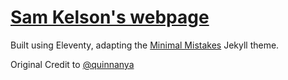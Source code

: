 # [Sam Kelson's webpage](https://samkelson.github.io/)

Built using Eleventy, adapting the [Minimal Mistakes](https://mmistakes.github.io/minimal-mistakes/) Jekyll theme.

Original Credit to [@quinnanya](https://github.com/quinnanya/quinnanya.github.io)
